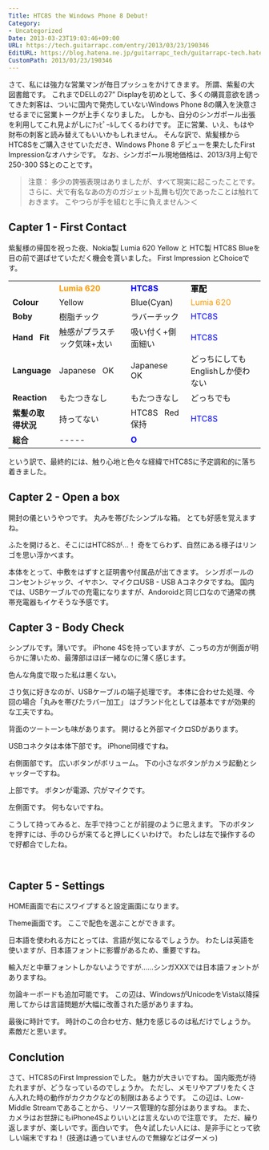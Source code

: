```yaml
---
Title: HTC8S the Windows Phone 8 Debut!
Category:
- Uncategorized
Date: 2013-03-23T19:03:46+09:00
URL: https://tech.guitarrapc.com/entry/2013/03/23/190346
EditURL: https://blog.hatena.ne.jp/guitarrapc_tech/guitarrapc-tech.hatenablog.com/atom/entry/11696248318757675511
CustomPath: 2013/03/23/190346
---
```


<p>さて、私には強力な営業マンが毎日プッシュをかけてきます。 所謂、紫髪の大図書館です。 これまでDELLの27” Displayを初めとして、多くの購買意欲を誘ってきた刺客は、ついに国内で発売していないWindows Phone 8の購入を決意させるまでに営業トークが上手くなりました。 しかも、自分のシンガポール出張を利用してこれ見よがしにｱｯﾋﾟｰﾙしてくるわけです。 正に営業、いえ、もはや財布の刺客と読み替えてもいいかもしれません。 そんな訳で、紫髪様からHTC8Sをご購入させていただき、Windows Phone 8 デビューを果たしたFirst Impressionなオハナシです。 なお、シンガポール現地価格は、2013/3月上旬で250-300 S$とのことです。</p>
<blockquote>注意： 多少の誇張表現はありましたが、すべて現実に起こったことです。 さらに、犬で有名なあの方のガジェット乱舞も切欠であったことは触れておきます。 こやつらが手を組むと手に負えません＞＜</blockquote>
<h2>Capter 1 - First Contact</h2>
<p>紫髪様の帰国を祝った夜、Nokia製 Lumia 620 Yellow と HTC製 HTC8S Blueを目の前で選ばせていただく機会を貰いました。 First Impression とChoiceです。</p>
<table border="0" width="568" cellspacing="0" cellpadding="0">
<tbody>
<tr>
<td width="75" height="19"> </td>
<td width="174"><span style="color: #ff9900;"><strong>Lumia 620</strong></span></td>
<td width="120"><span style="color: #0000ff;"><strong>HTC8S</strong></span></td>
<td width="199"><span style="color: #000000;"><strong>軍配</strong></span></td>
</tr>
<tr>
<td align="left" height="19"><strong>Colour</strong></td>
<td align="left">Yellow</td>
<td align="left">Blue(Cyan)</td>
<td align="left"><span style="color: #ff9900;">Lumia 620</span></td>
</tr>
<tr>
<td align="left" height="19"><strong>Boby</strong></td>
<td align="left">樹脂チック</td>
<td align="left">ラバーチック</td>
<td align="left"><span style="color: #0000ff;">HTC8S</span></td>
</tr>
<tr>
<td align="left" height="19"><strong>Hand   Fit</strong></td>
<td align="left">触感がプラスチック気味+太い</td>
<td align="left">吸い付く+側面細い</td>
<td align="left"><span style="color: #0000ff;">HTC8S</span></td>
</tr>
<tr>
<td align="left" height="19"><strong>Language</strong></td>
<td align="left">Japanese   OK</td>
<td align="left">Japanese   OK</td>
<td align="left">どっちにしてもEnglishしか使わない</td>
</tr>
<tr>
<td align="left" height="19"><strong>Reaction</strong></td>
<td align="left">もたつきなし</td>
<td align="left">もたつきなし</td>
<td align="left">どっちでも</td>
</tr>
<tr>
<td align="left" height="19"><strong>紫髪の取得状況</strong></td>
<td align="left">持ってない</td>
<td align="left">HTC8S   Red保持</td>
<td align="left"><span style="color: #0000ff;">HTC8S</span></td>
</tr>
<tr>
<td align="left" height="19"><strong>総合</strong></td>
<td align="left">-----</td>
<td align="left"><strong><span style="color: #0000ff;">O</span></strong></td>
<td> </td>
</tr>
</tbody>
</table>
<p>という訳で、最終的には、触り心地と色々な経緯でHTC8Sに予定調和的に落ち着きました。</p>
<h2>Capter 2 - Open a box</h2>
<p>開封の儀というやつです。 丸みを帯びたシンプルな箱。 とても好感を覚えますね。</p>
<p>ふたを開けると、そこにはHTC8Sが…！ 奇をてらわず、自然にある様子はリンゴを思い浮かべます。</p>
<p>本体をとって、中敷をはずすと証明書や付属品が出てきます。 シンガポールのコンセントジャック、イヤホン、マイクロUSB - USB Aコネクタですね。 国内では、USBケーブルでの充電になりますが、Andoroidと同じ口なので通常の携帯充電器もイケそうな予感です。</p>
<h2>Capter 3 - Body Check</h2>
<p>シンプルです。薄いです。 iPhone 4Sを持っていますが、こっちの方が側面が明らかに薄いため、最薄部はほぼ一緒なのに薄く感じます。</p>
<p>色んな角度で取った私は悪くない。</p>
<p>さり気に好きなのが、USBケーブルの端子処理です。 本体に合わせた処理、今回の場合「丸みを帯びたラバー加工」 はブランド化としては基本ですが効果的な工夫ですね。</p>
<p>背面のツートーンも味があります。 開けると外部マイクロSDがあります。</p>
<p>USBコネクタは本体下部です。 iPhone同様ですね。</p>
<p>右側面部です。 広いボタンがボリューム。 下の小さなボタンがカメラ起動とシャッターですね。</p>
<p>上部です。 ボタンが電源、穴がマイクです。</p>
<p>左側面です。 何もないですね。</p>
<p>こうして持ってみると、左手で持つことが前提のように思えます。 下のボタンを押すには、手のひらが来てると押しにくいわけで。 わたしは左で操作するので好都合でしたね。</p>
<p> </p>
<h2>Capter 5 - Settings</h2>
<p>HOME画面で右にスワイプすると設定画面になります。</p>
<p>Theme画面です。 ここで配色を選ぶことができます。</p>
<p>日本語を使われる方にとっては、言語が気になるでしょうか。 わたしは英語を使いますが、日本語フォントに影響があるため、重要ですね。</p>
<p>輸入だと中華フォントしかないようですが……シンガXXXでは日本語フォントがありますね。</p>
<p>勿論キーボードも追加可能です。 この辺は、WindowsがUnicodeをVista以降採用してからは言語問題が大幅に改善された感がありますね。</p>
<p>最後に時計です。 時計のこの合わせ方、魅力を感じるのは私だけでしょうか。 素敵だと思います。</p>
<h2>Conclution</h2>
<p>さて、HTC8SのFirst Impressionでした。 魅力が大きいですね。 国内販売が待たれますが、どうなっているのでしょうか。 ただし、メモリやアプリをたくさん入れた時の動作がカクカクなどの制限はあるようです。 この辺は、Low-Middle Streamであることから、リソース管理的な部分はありますね。 また、カメラはお世辞にもiPhone4Sよりいいとは言えないので注意です。 ただ、繰り返しますが、楽しいです。面白いです。 色々試したい人には、是非手にとって欲しい端末ですね！ (技適は通っていませんので無線などはダーメっ)</p>
